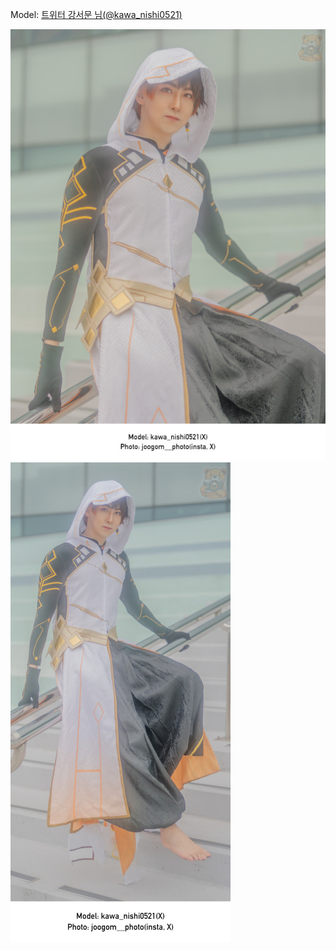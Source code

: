 ﻿---
dddd: 2024.02.18 일페
nickname: 강서문
sns_type: x
sns_id: kawa_nishi0521
---

<a name="kawa_nishi0521"></a>
Model: <a href="https://x.com/kawa_nishi0521" target="_blank">트위터 강서문 님(@kawa_nishi0521)</a>

![MTXXMR20240304185143133.jpg](/assets/img/2024/02-18/MTXXMR20240304185143133.jpg)
![MTXXMR20240304185430110.jpg](/assets/img/2024/02-18/MTXXMR20240304185430110.jpg)